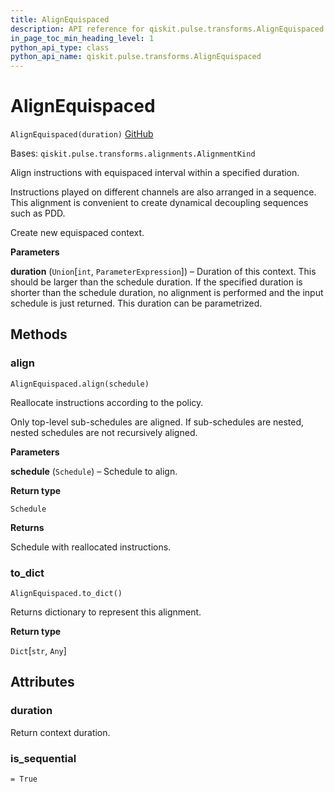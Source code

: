 ```yaml
---
title: AlignEquispaced
description: API reference for qiskit.pulse.transforms.AlignEquispaced
in_page_toc_min_heading_level: 1
python_api_type: class
python_api_name: qiskit.pulse.transforms.AlignEquispaced
---
```


# AlignEquispaced

<span id="qiskit.pulse.transforms.AlignEquispaced" />

`AlignEquispaced(duration)` [GitHub](https://github.com/qiskit/qiskit/tree/stable/0.19/qiskit/pulse/transforms/alignments.py "view source code")

Bases: `qiskit.pulse.transforms.alignments.AlignmentKind`

Align instructions with equispaced interval within a specified duration.

Instructions played on different channels are also arranged in a sequence. This alignment is convenient to create dynamical decoupling sequences such as PDD.

Create new equispaced context.

**Parameters**

**duration** (`Union`\[`int`, `ParameterExpression`]) – Duration of this context. This should be larger than the schedule duration. If the specified duration is shorter than the schedule duration, no alignment is performed and the input schedule is just returned. This duration can be parametrized.

## Methods

### align

<span id="qiskit.pulse.transforms.AlignEquispaced.align" />

`AlignEquispaced.align(schedule)`

Reallocate instructions according to the policy.

Only top-level sub-schedules are aligned. If sub-schedules are nested, nested schedules are not recursively aligned.

**Parameters**

**schedule** (`Schedule`) – Schedule to align.

**Return type**

`Schedule`

**Returns**

Schedule with reallocated instructions.

### to\_dict

<span id="qiskit.pulse.transforms.AlignEquispaced.to_dict" />

`AlignEquispaced.to_dict()`

Returns dictionary to represent this alignment.

**Return type**

`Dict`\[`str`, `Any`]

## Attributes

<span id="qiskit.pulse.transforms.AlignEquispaced.duration" />

### duration

Return context duration.

<span id="qiskit.pulse.transforms.AlignEquispaced.is_sequential" />

### is\_sequential

`= True`

